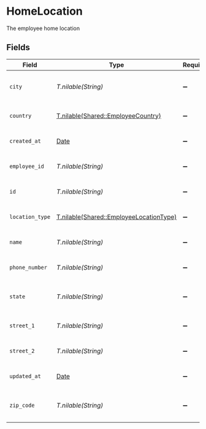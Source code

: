 # HomeLocation

The employee home location


## Fields

| Field                                                                                  | Type                                                                                   | Required                                                                               | Description                                                                            | Example                                                                                |
| -------------------------------------------------------------------------------------- | -------------------------------------------------------------------------------------- | -------------------------------------------------------------------------------------- | -------------------------------------------------------------------------------------- | -------------------------------------------------------------------------------------- |
| `city`                                                                                 | *T.nilable(String)*                                                                    | :heavy_minus_sign:                                                                     | The city where the location is situated                                                | Grantham                                                                               |
| `country`                                                                              | [T.nilable(Shared::EmployeeCountry)](../../models/shared/employeecountry.md)           | :heavy_minus_sign:                                                                     | The country code                                                                       |                                                                                        |
| `created_at`                                                                           | [Date](https://ruby-doc.org/stdlib-2.6.1/libdoc/date/rdoc/Date.html)                   | :heavy_minus_sign:                                                                     | The created_at date                                                                    | 2021-01-01T01:01:01.000Z                                                               |
| `employee_id`                                                                          | *T.nilable(String)*                                                                    | :heavy_minus_sign:                                                                     | The employee ID                                                                        | 1687-3                                                                                 |
| `id`                                                                                   | *T.nilable(String)*                                                                    | :heavy_minus_sign:                                                                     | The unique ID of the location                                                          | 123456                                                                                 |
| `location_type`                                                                        | [T.nilable(Shared::EmployeeLocationType)](../../models/shared/employeelocationtype.md) | :heavy_minus_sign:                                                                     | The location type                                                                      |                                                                                        |
| `name`                                                                                 | *T.nilable(String)*                                                                    | :heavy_minus_sign:                                                                     | The name of the location                                                               | Woolsthorpe Manor                                                                      |
| `phone_number`                                                                         | *T.nilable(String)*                                                                    | :heavy_minus_sign:                                                                     | The phone number of the location                                                       | +44 1476 860 364                                                                       |
| `state`                                                                                | *T.nilable(String)*                                                                    | :heavy_minus_sign:                                                                     | The state where the location is situated                                               | Lincolnshire                                                                           |
| `street_1`                                                                             | *T.nilable(String)*                                                                    | :heavy_minus_sign:                                                                     | The first line of the address                                                          | Water Lane                                                                             |
| `street_2`                                                                             | *T.nilable(String)*                                                                    | :heavy_minus_sign:                                                                     | The second line of the address                                                         | Woolsthorpe by Colsterworth                                                            |
| `updated_at`                                                                           | [Date](https://ruby-doc.org/stdlib-2.6.1/libdoc/date/rdoc/Date.html)                   | :heavy_minus_sign:                                                                     | The updated_at date                                                                    | 2021-01-01T01:01:01.000Z                                                               |
| `zip_code`                                                                             | *T.nilable(String)*                                                                    | :heavy_minus_sign:                                                                     | The ZIP code/Postal code of the location                                               | NG33 5NR                                                                               |